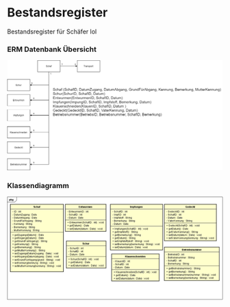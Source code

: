 # Bestandsregister
Bestandsregister für Schäfer lol

### ERM Datenbank Übersicht

![](docs/ERM-DB.png)

### Klassendiagramm

![](docs/ClassDiagram.png)